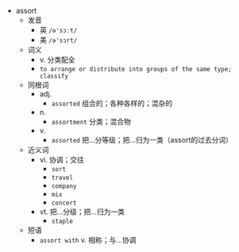 - assort
  - 发音
    - 英 `/ə'sɔːt/`
    - 美 `/ə'sɔrt/`
  - 词义
    - v. 分类配全
    - `to arrange or distribute into groups of the same type; classify `
  - 同根词
    - adj.
      - `assorted` 组合的；各种各样的；混杂的
    - n.
      - `assortment` 分类；混合物
    - v.
      - `assorted` 把…分等级；把…归为一类（assort的过去分词）
  - 近义词
    - vi. 协调；交往
      - `sort`
      - `travel`
      - `company`
      - `mix`
      - `concert`
    - vt. 把…分级；把…归为一类
      - `staple`
  - 短语
    - `assort with` v. 相称；与…协调 

